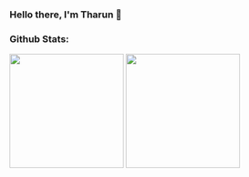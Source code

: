 ### Hello there, I'm Tharun 👋

<!--
**TeslaLord/TeslaLord** is a ✨ _special_ ✨ repository because its `README.md` (this file) appears on your GitHub profile.

Here are some ideas to get you started:

- 🔭 I’m currently working on ...
- 🌱 I’m currently learning ...
- 👯 I’m looking to collaborate on ...
- 🤔 I’m looking for help with ...
- 💬 Ask me about ...
- 📫 How to reach me: ...
- 😄 Pronouns: ...
- ⚡ Fun fact: ...
-->

### Github Stats:
<img height='200px' src="https://github-readme-stats.vercel.app/api?username=teslalord&show_icons=true&include_all_commits=true&line_height=21&theme=radical" />
<img height='200px' src="https://github-readme-stats.vercel.app/api/top-langs/?username=teslalord&layout=compact&theme=radical" />
